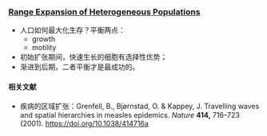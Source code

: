 ### [Range Expansion of Heterogeneous Populations](https://journals.aps.org/prl/abstract/10.1103/PhysRevLett.112.148103)

- 人口如何最大化生存？平衡两点：
  - growth
  - motility
- 初始扩张期间，快速生长的细胞有选择性优势；
- 渐进到后期，二者平衡才是最成功的。





#### 相关文献

- 疾病的区域扩张：Grenfell, B., Bjørnstad, O. & Kappey, J. Travelling waves and spatial hierarchies in measles epidemics. *Nature* **414,** 716–723 (2001). https://doi.org/10.1038/414716a

